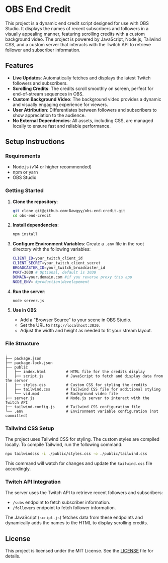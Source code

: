 
# OBS End Credit

This project is a dynamic end credit script designed for use with OBS Studio. It displays the names of recent subscribers and followers in a visually appealing manner, featuring scrolling credits with a custom background video. The project is powered by JavaScript, Node.js, Tailwind CSS, and a custom server that interacts with the Twitch API to retrieve follower and subscriber information.

## Features

- **Live Updates**: Automatically fetches and displays the latest Twitch followers and subscribers.
- **Scrolling Credits**: The credits scroll smoothly on screen, perfect for end-of-stream sequences in OBS.
- **Custom Background Video**: The background video provides a dynamic and visually engaging experience for viewers.
- **User Attribution**: Differentiates between followers and subscribers to show appreciation to the audience.
- **No External Dependencies**: All assets, including CSS, are managed locally to ensure fast and reliable performance.

## Setup Instructions

### Requirements

- Node.js (v14 or higher recommended)
- npm or yarn
- OBS Studio

### Getting Started

1. **Clone the repository**:
   ```sh
   git clone git@github.com:Dawgyy/obs-end-credit.git
   cd obs-end-credit
   ```

2. **Install dependencies**:
   ```sh
   npm install
   ```

3. **Configure Environment Variables**:
   Create a `.env` file in the root directory with the following variables:
   ```sh
   CLIENT_ID=your_twitch_client_id
   CLIENT_SECRET=your_twitch_client_secret
   BROADCASTER_ID=your_twitch_broadcaster_id
   PORT=3030 # Optional, default is 3030
   DOMAIN=your.domain.com #if you reverse proxy this app
   NODE_ENV= #production|developement
   ```

4. **Run the server**:
   ```sh
   node server.js
   ```

5. **Use in OBS**:
   - Add a "Browser Source" to your scene in OBS Studio.
   - Set the URL to `http://localhost:3030`.
   - Adjust the width and height as needed to fit your stream layout.

### File Structure

```
.
├── package.json
├── package-lock.json
├── public
│   ├── index.html         # HTML file for the credits display
│   ├── script.js          # JavaScript to fetch and display data from the server
│   ├── styles.css         # Custom CSS for styling the credits
│   ├── tailwind.css       # Tailwind CSS file for additional styling
│   └── vid.mp4            # Background video file
├── server.js              # Node.js server to interact with the Twitch API
├── tailwind.config.js     # Tailwind CSS configuration file
└── .env                   # Environment variable configuration (not committed)
```

### Tailwind CSS Setup

The project uses Tailwind CSS for styling. The custom styles are compiled locally. To compile Tailwind, run the following command:

```sh
npx tailwindcss -i ./public/styles.css -o ./public/tailwind.css
```

This command will watch for changes and update the `tailwind.css` file accordingly.

### Twitch API Integration

The server uses the Twitch API to retrieve recent followers and subscribers:

- `/subs` endpoint to fetch subscriber information.
- `/followers` endpoint to fetch follower information.

The JavaScript (`script.js`) fetches data from these endpoints and dynamically adds the names to the HTML to display scrolling credits.

## License

This project is licensed under the MIT License. See the [LICENSE](LICENSE) file for details.
